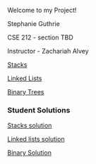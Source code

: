 Welcome to my Project!

Stephanie Guthrie

CSE 212 - section TBD

Instructor - Zachariah Alvey


[Stacks](https://github.com/lillyfae/CSE212-FP/blob/main/stack.md)

[Linked Lists](https://github.com/lillyfae/CSE212-FP/blob/main/linked_list.md)

[Binary Trees](https://github.com/lillyfae/CSE212-FP/blob/main/binary_trees%20-.md)


### Student Solutions

[Stacks solution](https://github.com/lillyfae/CSE212-FP/blob/main/stack_solution.py)

[Linked lists solution](https://github.com/lillyfae/CSE212-FP/blob/main/Linked_list_student_ex.py)

[Binary Solution](None)